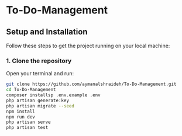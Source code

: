 # To-Do-Management


## Setup and Installation

Follow these steps to get the project running on your local machine:

### 1. Clone the repository

Open your terminal and run:

```bash
git clone https://github.com/aymanalshraideh/To-Do-Management.git
cd To-Do-Management
composer installsp .env.example .env
php artisan generate:key
php artisan migrate --seed
npm install
npm run dev
php artisan serve
php artisan test



